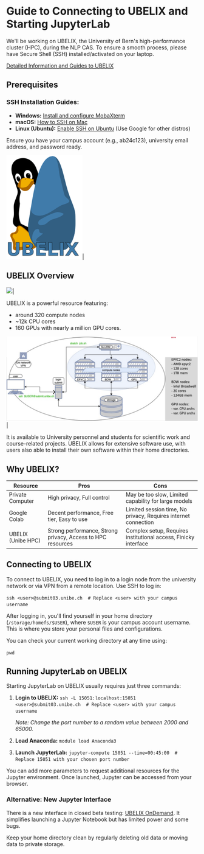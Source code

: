 # Guide to Connecting to UBELIX and Starting JupyterLab

We'll be working on UBELIX, the University of Bern's high-performance cluster (HPC), during the NLP CAS. To ensure a smooth process, please have Secure Shell (SSH) installed/activated on your laptop.

[Detailed Information and Guides to UBELIX](https://hpc-unibe-ch.github.io/)

## Prerequisites

### SSH Installation Guides:
- **Windows:** [Install and configure MobaXterm](https://medium.com/@getstaked/how-to-connect-to-your-vps-via-ssh-by-using-mobaxterm-f403c6d3727b)
- **macOS:** [How to SSH on Mac](https://www.servermania.com/kb/articles/ssh-mac)
- **Linux (Ubuntu):** [Enable SSH on Ubuntu](https://linuxize.com/post/how-to-enable-ssh-on-ubuntu-20-04/) (Use Google for other distros)

Ensure you have your campus account (e.g., ab24c123), university email address, and password ready.

<img src="ubelix.png" width="200">|


## UBELIX Overview

<img src="ubelix_server.png" width="600">|

UBELIX is a powerful resource featuring:

- around 320 compute nodes
- ~12k CPU cores
- 160 GPUs with nearly a million GPU cores.

<img src="ubelix_diagram.png" width="900">|

It is available to University personnel and students for scientific work and course-related projects. UBELIX allows for extensive software use, with users also able to install their own software within their home directories.



## Why UBELIX?

| Resource            | Pros                                                      | Cons                                                     |
|---------------------|-----------------------------------------------------------|----------------------------------------------------------|
| Private Computer        | High privacy, Full control                                 | May be too slow, Limited capability for large models      |
| Google Colab        | Decent performance, Free tier, Easy to use                 | Limited session time, No privacy, Requires internet connection |
| UBELIX (Unibe HPC)  | Strong performance, Strong privacy, Access to HPC resources | Complex setup, Requires institutional access, Finicky interface |


## Connecting to UBELIX

To connect to UBELIX, you need to log in to a login node from the university network or via VPN from a remote location. Use SSH to log in:

`ssh <user>@submit03.unibe.ch  # Replace <user> with your campus username`

After logging in, you'll find yourself in your home directory (`/storage/homefs/$USER`), where `$USER` is your campus account username. This is where you store your personal files and configurations.

You can check your current working directory at any time using:

`pwd`


## Running JupyterLab on UBELIX

Starting JupyterLab on UBELIX usually requires just three commands:

1. **Login to UBELIX:**
    `ssh -L 15051:localhost:15051 <user>@submit03.unibe.ch  # Replace <user> with your campus username`
    
    _Note: Change the port number to a random value between 2000 and 65000._

2. **Load Anaconda:**
    `module load Anaconda3`

3. **Launch JupyterLab:**
    `jupyter-compute 15051 --time=00:45:00  # Replace 15051 with your chosen port number`

You can add more parameters to request additional resources for the Jupyter environment. Once launched, Jupyter can be accessed from your browser.



### Alternative: New Jupyter Interface

There is a new interface in closed beta testing: [UBELIX OnDemand](https://ondemand.hpc.unibe.ch/). It simplifies launching a Jupyter Notebook but has limited power and some bugs.


Keep your home directory clean by regularly deleting old data or moving data to private storage.
